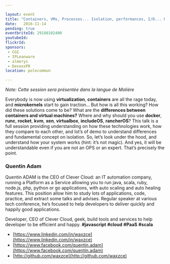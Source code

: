 ```yaml
---

layout: event
title: "Containers, VMs, Processes... Isolation, performances, I/O... How all of these technologies work and compare to each other? Deep dive and learn about your Operating System."
date:   2016-11-14
pending: true
eventbriteId: 29188102400
youtubeId:
flickrId: 
sponsors:
 - CGI
 - IPLeanware
 - almerys
 - DevoxxFR
location: polecommun

---
```


*Note: Cette session sera présentée dans la langue de Molière*

Everybody is now using **virtualization**, **containers** are all the rage today, and **microkernels** start to gain traction… But how is all this working? How did these solutions come to be? What are the **differences between containers and virtual machines?** Where and why should you use **docker**, **runc**, **rocket**, **kvm**, **xen**, **virtualbox**, **includeOS**, **rancherOS**? This talk is a full session providing understanding on how these technologies work, how they compare to each other, and lot’s of demo to understand differences and fundamental concept on isolation. So, let’s look under the hood, and understand how your system works (hint: it’s not magic). And yes, it will be understandable even if you are not an OPS or an expert. That’s precisely the point.

### Quentin Adam

Quentin ADAM is the CEO of Clever Cloud: an IT automation company, running a Platform as a Service allowing you to run java, scala, ruby, node.js, php, python or go applications, with auto scaling and auto healing features. This position allow him to study lots of applications, code, practice, and extract some talks and advises. Regular speaker at various tech conference, he’s focused to help developers to deliver quickly and happily good applications.

Developer, CEO of Clever Cloud, geek, build tools and services to help developer to be efficient and happy. **#javascript** **#cloud** **#PaaS** **#scala**

- [https://www.linkedin.com/in/waxzce](https://www.linkedin.com/in/waxzce)
- [https://www.facebook.com/quentin.adam](https://www.facebook.com/quentin.adam)
- [http://github.com/waxzce](http://github.com/waxzce)
